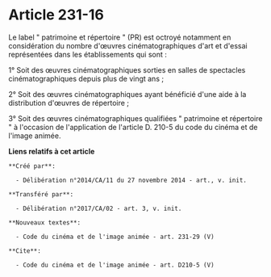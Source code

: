 # Article 231-16

Le label " patrimoine et répertoire " (PR) est octroyé notamment en considération du nombre d'œuvres cinématographiques d'art
et d'essai représentées dans les établissements qui sont : 

1° Soit des œuvres cinématographiques sorties en salles de spectacles cinématographiques depuis plus de vingt ans ; 

2° Soit des œuvres cinématographiques ayant bénéficié d'une aide à la distribution d'œuvres de répertoire ; 

3° Soit des œuvres cinématographiques qualifiées " patrimoine et répertoire " à l'occasion de l'application de l'article D.
210-5 du code du cinéma et de l'image animée.

**Liens relatifs à cet article**

	**Créé par**:

	  - Délibération n°2014/CA/11 du 27 novembre 2014 - art., v. init.

	**Transféré par**:

	  - Délibération n°2017/CA/02 - art. 3, v. init.

	**Nouveaux textes**:

	  - Code du cinéma et de l'image animée - art. 231-29 (V)

	**Cite**:

	  - Code du cinéma et de l'image animée - art. D210-5 (V)
